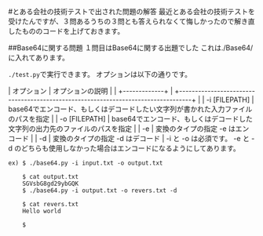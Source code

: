 #とある会社の技術テストで出された問題の解答
最近とある会社の技術テストを受けたんですが、３問あるうちの３問とも答えられなくて悔しかったので解き直したもののコードを上げておきます。

##Base64に関する問題
１問目はBase64に関する出題でした
これは./Base64/ に入れてあります。


```./test.py```で実行できます。
オプションは以下の通りです。

| オプション      | オプションの説明                                                                     |
| +-------------+ | +----------------------------------------------------------------------------------+ |
| -i [FILEPATH]   | base64でエンコード、もしくはデコードしたい文字列が書かれた入力ファイルのパスを指定   |
| -o [FILEPATH]   | base64でエンコード、もしくはデコードした文字列の出力先のファイルのパスを指定         |
| -e              | 変換のタイプの指定 -e はエンコード                                                   |
| -d              | 変換のタイプの指定 -d はデコード                                                     |
-i と -o は必須です。
-e と -d のどちらも使用しなかった場合はエンコードになるようにしてあります。

```
ex) $ ./base64.py -i input.txt -o output.txt

	$ cat output.txt
	SGVsbG8gd29ybGQK
	$ ./base64.py -i output.txt -o revers.txt -d

	$ cat revers.txt
	Hello world

	$
```